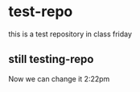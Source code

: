 # test-repo
this is a test repository in class friday  
## still testing-repo
Now we can change it
2:22pm



